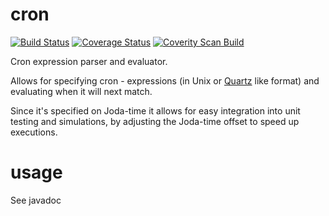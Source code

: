 cron
====

[![Build Status](https://travis-ci.org/resios/cron.svg?branch=master)](https://travis-ci.org/resios/cron)
[![Coverage Status](https://coveralls.io/repos/github/resios/cron/badge.svg?branch=master)](https://coveralls.io/github/resios/cron?branch=master)
[![Coverity Scan Build](https://scan.coverity.com/projects/8129/badge.svg)](https://scan.coverity.com/projects/8129)

 Cron expression parser and evaluator.  
 
 Allows for specifying cron - expressions (in Unix or [Quartz](http://quartz-scheduler.org/api/2.2.0/org/quartz/CronExpression.html) like format) and evaluating when it will next match.
 
 Since it's specified on Joda-time it allows for easy integration into unit testing and simulations, by adjusting the Joda-time offset to speed up executions.
 
usage
=====
 See javadoc
